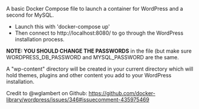 
A basic Docker Compose file to launch a container for WordPress and a second for MySQL.

- Launch this with 'docker-compose up'
- Then connect to http://localhost:8080/ to go through the WordPress installation process.

**NOTE: YOU SHOULD CHANGE THE PASSWORDS** in the file (but make sure WORDPRESS_DB_PASSWORD and MYSQL_PASSWORD
are the same.

A "wp-content" directory will be created in your current directory which will hold themes, 
plugins and other content you add to your WordPress installation.

Credit to @wglambert on Github: https://github.com/docker-library/wordpress/issues/346#issuecomment-435975469

